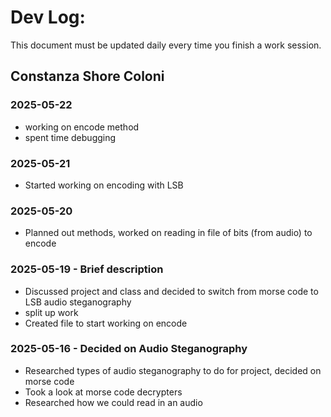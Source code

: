 # Dev Log:

This document must be updated daily every time you finish a work session.

## Constanza Shore Coloni

### 2025-05-22
* working on encode method
* spent time debugging

### 2025-05-21
* Started working on encoding with LSB

### 2025-05-20
* Planned out methods, worked on reading in file of bits (from audio) to encode

### 2025-05-19 - Brief description
* Discussed project and class and decided to switch from morse code to LSB audio steganography
* split up work
* Created file to start working on encode

### 2025-05-16 - Decided on Audio Steganography
* Researched types of audio steganography to do for project, decided on morse code
* Took a look at morse code decrypters
* Researched how we could read in an audio
